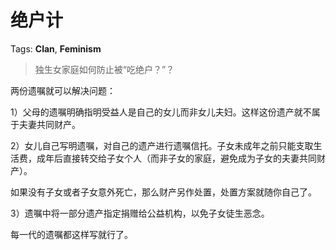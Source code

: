 # 绝户计

Tags: **Clan**, **Feminism**

> 独生女家庭如何防止被“吃绝户？”？



两份遗嘱就可以解决问题：

1）父母的遗嘱明确指明受益人是自己的女儿而非女儿夫妇。这样这份遗产就不属于夫妻共同财产。

2）女儿自己写明遗嘱，对自己的遗产进行遗嘱信托。子女未成年之前只能支取生活费，成年后直接转交给子女个人（而非子女的家庭，避免成为子女的夫妻共同财产）。

如果没有子女或者子女意外死亡，那么财产另作处置，处置方案就随你自己了。

3）遗嘱中将一部分遗产指定捐赠给公益机构，以免子女徒生恶念。

每一代的遗嘱都这样写就行了。



